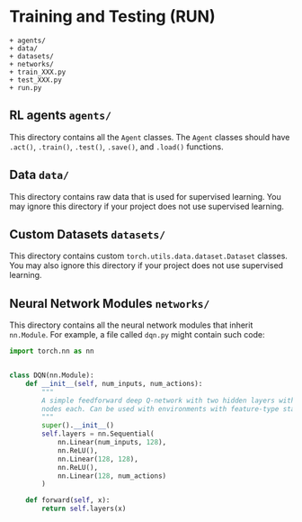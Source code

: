 # Training and Testing (RUN)

```
+ agents/
+ data/
+ datasets/
+ networks/
+ train_XXX.py
+ test_XXX.py
+ run.py
```

## RL agents `agents/`

This directory contains all the `Agent` classes. The `Agent` classes should have `.act()`,  `.train()`, `.test()`, `.save()`, and  `.load()` functions.



## Data `data/`

This directory contains raw data that is used for supervised learning. You may ignore this directory if your project does not use supervised learning.



## Custom Datasets `datasets/`

This directory contains custom `torch.utils.data.dataset.Dataset` classes. You may also ignore this directory if your project does not use supervised learning.



## Neural Network Modules `networks/`

This directory contains all the neural network modules that inherit `nn.Module`.  For example, a file called `dqn.py` might contain such code:

```python
import torch.nn as nn


class DQN(nn.Module):
    def __init__(self, num_inputs, num_actions):
        """
        A simple feedforward deep Q-network with two hidden layers with 128
        nodes each. Can be used with environments with feature-type states.
        """
        super().__init__()
        self.layers = nn.Sequential(
            nn.Linear(num_inputs, 128),
            nn.ReLU(),
            nn.Linear(128, 128),
            nn.ReLU(),
            nn.Linear(128, num_actions)
        )

    def forward(self, x):
        return self.layers(x)

```

